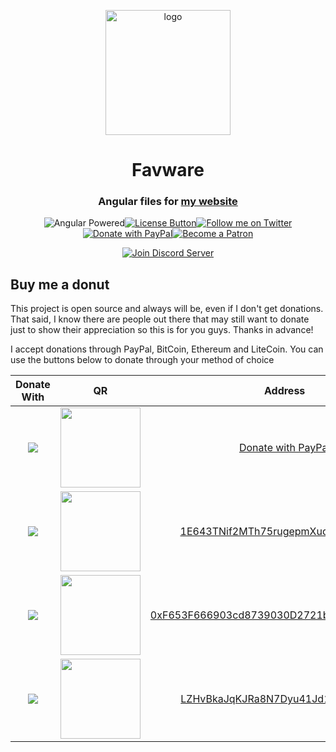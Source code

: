 <div align="center">

  <p>
  <a href="https://favna.xyz/ribbon"><img src="https://storage.googleapis.com/data-sunlight-146313.appspot.com/website-project-icons/home.png" height="200" alt="logo"/></a>
  </p>

  <p>
<h1> Favware </h1>
<h3> Angular files for <a href="https://favna.xyz">my website</a></h3>
  </p>

  <p>
  <img src="https://img.shields.io/badge/angular-powered-brightgreen.svg?logo=angular&colorB=DD0031&style=flat-square" alt="Angular Powered" title="Angular Powered" /><!--
  --><a href="https://github.com/Favna/homesite/blob/master/LICENSE.md"><img src="https://img.shields.io/badge/license-GPLv3-brightgreen.svg?logo=read-the-docs&colorB=8CA1AF&style=flat-square&link=https://twitter.com/Favna_/follow" alt="License Button" title="License Button"></a><!--
--><a href="https://twitter.com/Favna_/follow"><img src="https://img.shields.io/badge/twitter-follow-brightgreen.svg?logo=twitter&colorB=1DA1F2&style=flat-square&link=https://twitter.com/Favna_/follow" alt="Follow me on Twitter" title="Follow me on Twitter" /></a><!--
  --><a href="https://www.paypal.com/cgi-bin/webscr?cmd=_s-xclick&hosted_button_id=XMAYCF9SDHZ34"><img src="https://img.shields.io/badge/paypal-donate-brightgreen.svg?logo=paypal&colorB=00457C&style=flat-square&link=https://www.paypal.com/cgi-bin/webscr?cmd=_s-xclick&hosted_button_id=XMAYCF9SDHZ34" alt="Donate with PayPal" title="Donate with PayPal" /></a><!--
  --><a href="https://www.patreon.com/bePatron?u=9336537"><img src="https://img.shields.io/badge/patreon-donate-brightgreen.svg?logo=patreon&colorB=F96854&style=flat-square&link=https://www.patreon.com/bePatron?u=9336537" alt="Become a Patron" title="Become a Patron" /></a>
  </p>

<p>
  <a href="https://favna.xyz/redirect/server"><img src="https://discordapp.com/api/guilds/512303595966824458/widget.png?style=banner2" alt="Join Discord Server"/></a>
</p>
</div>

## Buy me a donut

This project is open source and always will be, even if I don't get donations. That said, I know there are people out there that may still want to donate just to show their appreciation so this is for you guys. Thanks in advance!

I accept donations through PayPal, BitCoin, Ethereum and LiteCoin. You can use the buttons below to donate through your method of choice

|Donate With|QR|Address|
|:---:|:---:|:---:|
<a href="https://www.paypal.com/cgi-bin/webscr?cmd=_s-xclick&hosted_button_id=XMAYCF9SDHZ34"><img src="https://storage.googleapis.com/data-sunlight-146313.appspot.com/ribbon/paypaldonate.png"></a>|<a href="https://www.paypal.com/cgi-bin/webscr?cmd=_s-xclick&hosted_button_id=XMAYCF9SDHZ34"><img src="https://storage.googleapis.com/data-sunlight-146313.appspot.com/ribbon/paypalqr.png" width="128"></a>|[Donate with PayPal](https://www.paypal.com/cgi-bin/webscr?cmd=_s-xclick&hosted_button_id=XMAYCF9SDHZ34)|
<img src="https://storage.googleapis.com/data-sunlight-146313.appspot.com/ribbon/bitcoindonate.png">|<img src="https://storage.googleapis.com/data-sunlight-146313.appspot.com/ribbon/bitcoinqr.png" width="128">|<a href="bitcoin:1E643TNif2MTh75rugepmXuq35Tck4TnE5?amount=0.01&label=Favna%27%20Ribbon%20Discord%20Bot">1E643TNif2MTh75rugepmXuq35Tck4TnE5</a>|
<img src="https://storage.googleapis.com/data-sunlight-146313.appspot.com/ribbon/ethereumdonate.png">|<img src="https://storage.googleapis.com/data-sunlight-146313.appspot.com/ribbon/ethereumqr.png" width="128">|<a href="ethereum:0xF653F666903cd8739030D2721bF01095896F5D6E?amount=0.01&label=Favna%27%20Ribbon%20Discord%20Bot">0xF653F666903cd8739030D2721bF01095896F5D6E</a>|
<img src="https://storage.googleapis.com/data-sunlight-146313.appspot.com/ribbon/litecoindonate.png">|<img src="https://storage.googleapis.com/data-sunlight-146313.appspot.com/ribbon/litecoinqr.png" width="128">|<a href="litecoin:LZHvBkaJqKJRa8N7Dyu41Jd1PDBAofCik6?amount=0.01&label=Favna%27%20Ribbon%20Discord%20Bot">LZHvBkaJqKJRa8N7Dyu41Jd1PDBAofCik6</a>|